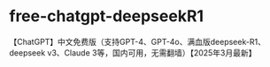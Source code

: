 # free-chatgpt-deepseekR1
【ChatGPT】中文免费版（支持GPT-4、GPT-4o、满血版deepseek-R1、deepseek v3、Claude 3等，国内可用，无需翻墙）【2025年3月最新】
